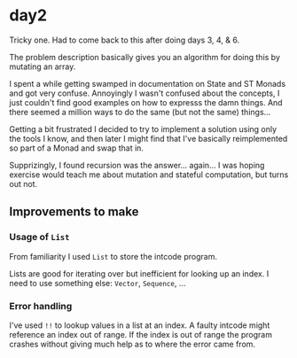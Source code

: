 # day2

Tricky one.  Had to come back to this after doing days 3, 4, & 6.

The problem description basically gives you an algorithm for doing this by
mutating an array.

I spent a while getting swamped in documentation on State and ST Monads and
got very confuse.  Annoyingly I wasn't confused about the concepts, I just
couldn't find good examples on how to expresss the damn things.  And there
seemed a million ways to do the same (but not the same) things...

Getting a bit frustrated I decided to try to implement a solution using only
the tools I know, and then later I might find that I've basically
reimplemented so part of a Monad and swap that in.

Supprizingly, I found recursion was the answer... again... I was hoping
exercise would teach me about mutation and stateful computation, but turns
out not.

## Improvements to make

### Usage of `List`

From familiarity I used `List` to store the intcode program.

Lists are good for iterating over but inefficient for looking up an index.
I need to use something else: `Vector`, `Sequence`, ...

### Error handling

I've used `!!` to lookup values in a list at an index. A faulty intcode
might reference an index out of range. If the index is out of range the
program crashes without giving much help as to where the error came from.
